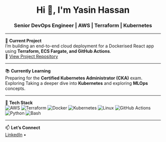 <h1 align="center">Hi 👋, I'm Yasin Hassan</h1>
<h3 align="center">Senior DevOps Engineer | AWS | Terraform | Kubernetes</h3>

---

🚀 **Current Project**  
I’m building an end-to-end cloud deployment for a Dockerised React app using **Terraform, ECS Fargate, and GitHub Actions**.  
🔗 [View Project Repository](https://github.com/yasinsview/YOUR-REPO) <!-- replace with actual repo link -->

---

📚 **Currently Learning**  
Preparing for the **Certified Kubernetes Administrator (CKA)** exam.  
Exploring Taking a deeper dive into **Kubernetes** and exploring **MLOps** concepts.

---

🧰 **Tech Stack**  
![AWS](https://img.shields.io/badge/AWS-232F3E?style=flat&logo=amazonaws&logoColor=white)
![Terraform](https://img.shields.io/badge/Terraform-7B42BC?style=flat&logo=terraform&logoColor=white)
![Docker](https://img.shields.io/badge/Docker-2496ED?style=flat&logo=docker&logoColor=white)
![Kubernetes](https://img.shields.io/badge/Kubernetes-326CE5?style=flat&logo=kubernetes&logoColor=white)
![Linux](https://img.shields.io/badge/Linux-FCC624?style=flat&logo=linux&logoColor=black)
![GitHub Actions](https://img.shields.io/badge/GitHub_Actions-2088FF?style=flat&logo=githubactions&logoColor=white)
![Python](https://img.shields.io/badge/Python-3776AB?style=flat&logo=python&logoColor=white)
![Bash](https://img.shields.io/badge/Bash-4EAA25?style=flat&logo=gnu-bash&logoColor=white)

---

📫 **Let’s Connect**  
[LinkedIn](https://www.linkedin.com/in/yasin-h-0145a8170/) • 
